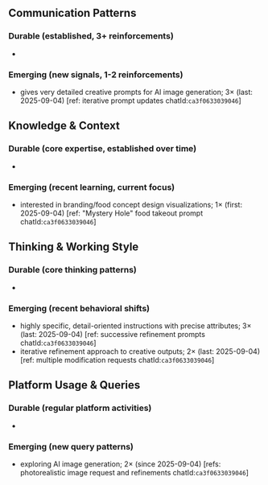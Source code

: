 ## Communication Patterns
### Durable (established, 3+ reinforcements)
-

### Emerging (new signals, 1-2 reinforcements)
- gives very detailed creative prompts for AI image generation; 3× (last: 2025-09-04) [ref: iterative prompt updates chatId:`ca3f0633039046`]

## Knowledge & Context
### Durable (core expertise, established over time)
-

### Emerging (recent learning, current focus)
- interested in branding/food concept design visualizations; 1× (first: 2025-09-04) [ref: "Mystery Hole" food takeout prompt chatId:`ca3f0633039046`]

## Thinking & Working Style
### Durable (core thinking patterns)
-

### Emerging (recent behavioral shifts)
- highly specific, detail-oriented instructions with precise attributes; 3× (last: 2025-09-04) [ref: successive refinement prompts chatId:`ca3f0633039046`]
- iterative refinement approach to creative outputs; 2× (last: 2025-09-04) [ref: multiple modification requests chatId:`ca3f0633039046`]

## Platform Usage & Queries
### Durable (regular platform activities)
-

### Emerging (new query patterns)
- exploring AI image generation; 2× (since 2025-09-04) [refs: photorealistic image request and refinements chatId:`ca3f0633039046`]